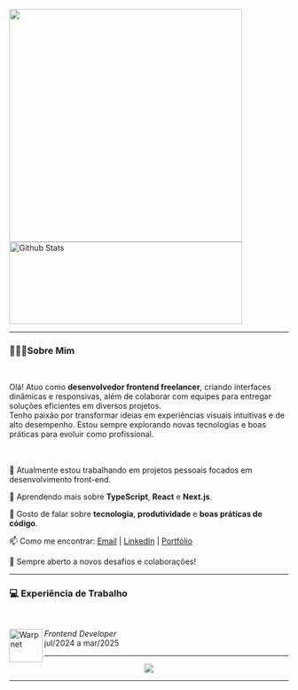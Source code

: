 
<!-- ![Yz-ryujin Banner Image](./Hero%20Banner.png) -->

<div style="align-items: center; justify-content: center">
    <img height="" width="420em" src="https://github-readme-stats.vercel.app/api?username=yz-ryujin&theme=midnight-purple&show_icons=true&locale=pt-br&hide_title=true&rank_icon=github" />
  <img height="148em" width="420em" src="https://github-readme-streak-stats.herokuapp.com/?user=yz-ryujin&theme=midnight-purple&hide_border=false&locale=pt-br" alt="Github Stats"/>
</div>

---

### 👨🏽‍💻Sobre Mim
<br>

Olá! Atuo como **desenvolvedor frontend freelancer**, criando interfaces dinâmicas e responsivas, além de colaborar com equipes para entregar soluções eficientes em diversos projetos.<br>
Tenho paixão por transformar ideias em experiências visuais intuitivas e de alto desempenho. Estou sempre explorando novas tecnologias e boas práticas para evoluir como profissional.
<br><br><br>

🔭 Atualmente estou trabalhando em projetos pessoais focados em desenvolvimento front-end.

🌱 Aprendendo mais sobre **TypeScript**, **React** e **Next.js**.

💬 Gosto de falar sobre **tecnologia**, **produtividade** e **boas práticas de código**.

📫 Como me encontrar: [Email](ryujincode.dev@gmail.com) | [LinkedIn](https://linkedin.com/in/seuusuario) | [Portfólio](https://ryujinportfo.netlify.app)

🚀 Sempre aberto a novos desafios e colaborações!


---


### 💻 Experiência de Trabalho
<br>
<div>
  <a href="https://www.startedgo.com/">
    <img align="left" height="60px" width="60px" alt="Warpnet" src="https://media.licdn.com/dms/image/v2/D4D0BAQGuilr9TX76gw/company-logo_100_100/company-logo_100_100/0/1724434633624/startedgoo_logo?e=1750896000&v=beta&t=BEArxmHOiG6fhkQ3rpKG1DyDRT6D-2pTBYQvwSRH_pM"/>
  </a>
  
*Frontend Developer*  
jul/2024 a mar/2025
</div>

---

<p align="center">
  <a href="https://skillicons.dev">
    <img src="https://skillicons.dev/icons?i=html,css,javascript,react,next,windicss,git,figma" />
  </a>
</p>

---

